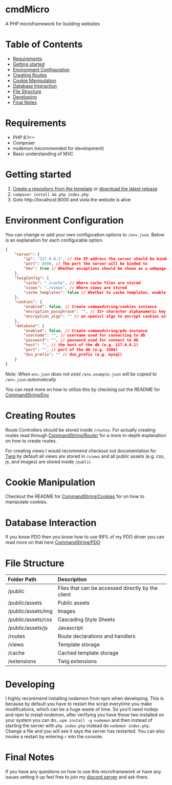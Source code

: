 # cmdMicro

A PHP microframework for building websites

# Table of Contents
- [Requirements](#requirements)
- [Getting started](#getting-started)
- [Environment Configuration](#environment-configuration)
- [Creating Routes](#creating-routes)
- [Cookie Manipulation](#cookie-manipulation)
- [Database Interaction](#database-interaction)
- [File Structure](#file-structure)
- [Developing](#developing)
- [Final Notes](#final-notes)

# Requirements
* PHP 8.1<=
* Composer
* nodemon (recommended for development)
* Basic understanding of MVC

# Getting started

1. [Create a repository from the template](https://github.com/CommandString/cmdmicro/generate) or [download the latest release](https://github.com/CommandString/cmdmicro/releases)
2. `composer install && php index.php`
3. Goto http://localhost:8000 and viola the website is alive

# Environment Configuration

You can change or add your own configuration options to `/env.json`. Below is an explanation for each configurable option.

```json
{
    "server": {
        "ip": "127.0.0.1", // the IP address the server should be binded to
        "port": 8000, // The port the server will be binded to
        "dev": true // Whether exceptions should be shown as a webpage, disable in production
    },
    "twigConfig": { 
        "cache": "./cache", // Where cache files are stored
        "views": "./views", // Where views are stored
        "cache_templates": false // Whether to cache templates, enable in production
    },
    "cookies": {
        "enabled": false, // Create commandstring/cookies instance
        "encryption_passphrase": "", // 32+ character alphanumeric key to encrypt cookies with
        "encryption_algo": "" // an openssl algo to encrypt cookies with
    },
    "database": {
        "enabled": false, // Create commandstring/pdo instance 
        "username": "", // username used for connecting to db
        "password": "", // password used for connect to db
        "host": "", // the host of the db (e.g. 127.0.0.1)
        "port": "", // port of the db (e.g. 3306)
        "dsn_prefix": "" // dsn_prefix (e.g. mysql)
    }
}
```

*Note: When `env.json` does not exist `/env.example.json` will be copied to `/env.json` automatically*

You can read more on how to utilize this by checking out the README for [CommandString/Env](https://github.com/commandstring/env)

# Creating Routes

Route Controllers should be stored inside `/routes`. For actually creating routes read through [CommandString/Router](https://github.com/commandstring/router#routing) for a more in-depth explanation on how to create routes.

For creating views I would recommend checkout out documentation for [Twig](https://twig.symfony.com/) by default all views are stored in `/views` and all public assets (e.g. css, js, and images) are stored inside `/public`

# Cookie Manipulation

Checkout the README for [CommandString/Cookies](https://github.com/commandstring/cookies#basic-usage) for on how to manipulate cookies.

# Database Interaction

If you know PDO then you know how to use 99% of my PDO driver you can read more on that here [CommandString/PDO](https://github.com/commandstring/pdo#executing-a-query)

# File Structure
| Folder Path | Description |
|:-| :-|
| /public               | Files that can be accessed directly by the client
| /public/assets        | Public assets
| /public/assets/img 	| Images
| /public/assets/css 	| Cascading Style Sheets
| /public/assets/js  	| Javascript
| /routes 		| Route declarations and handlers
| /views  		| Template storage
| /cache		| Cached template storage
| /extensions   | Twig extensions

# Developing

I highly recommend installing nodemon from npm when developing. This is because by default you have to restart the script everytime you make modifications, which can be a huge waste of time. So you'll need nodejs and npm to install nodemon, after verifying you have those two installed on your system you can do...`npm install -g nodemon` and then instead of starting the server with `php index.php` instead do `nodemon index.php`. Change a file and you will see it says the server has restarted. You can also invoke a restart by entering `r` into the console.

# Final Notes

If you have any questions on how to use this microframework or have any issues setting it up feel free to join my [discord server](https://discord.gg/TgrcSkuDtQ) and ask there.
